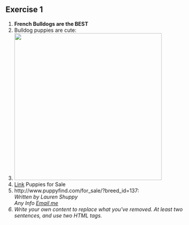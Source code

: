 <!DOCTYPE html>
<html>
  <head>
    <title>
    Lauren's Public Website
    </title>
  </head>
  
  <body>
  
<h2 id="Exercise1">Exercise 1</h2>
<ol>
  <li><b>French Bulldogs are the BEST</b></li>
  <li>Bulldog puppies are cute:</li>
  <li><img src="https://encrypted-tbn0.gstatic.com/images?q=tbn:ANd9GcTosBPFgGQ3kGx4wjJGsMq2U5LMeyrE3jmzJ64ssav4mka3j9tL" height="400" width="400">
  <li><a href="http://www.puppyfind.com/for_sale/?breed_id=137">Link</a> Puppies for Sale</li>
  <li>http://www.puppyfind.com/for_sale/?breed_id=137:</li>
  <address>
  Written by Lauren Shuppy <br>
  Any Info <a href="mailto:us@example.org"> Email me </a><br>
  
  

<li>Write your own content to replace what you've removed. At least two sentences, and use two HTML tags.</li>
</ol>
